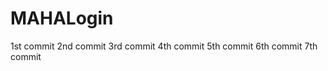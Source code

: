 # MAHALogin
1st  commit
2nd  commit
3rd commit
4th commit
5th commit
6th commit
7th commit













